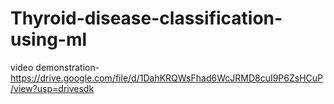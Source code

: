 # Thyroid-disease-classification-using-ml
video demonstration-https://drive.google.com/file/d/1DahKRQWsFhad6WcJRMD8cuI9P6ZsHCuP/view?usp=drivesdk
